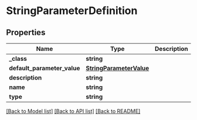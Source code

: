 # StringParameterDefinition

## Properties
Name | Type | Description | Notes
------------ | ------------- | ------------- | -------------
**_class** | **string** |  | [optional] 
**default_parameter_value** | [**StringParameterValue**](StringParameterValue.md) |  | [optional] 
**description** | **string** |  | [optional] 
**name** | **string** |  | [optional] 
**type** | **string** |  | [optional] 

[[Back to Model list]](../README.md#documentation-for-models) [[Back to API list]](../README.md#documentation-for-api-endpoints) [[Back to README]](../README.md)


